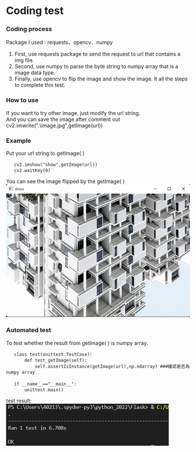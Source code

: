 # Coding test
### Coding process
Package I used : requests、opencv、numpy   
1. First, use requests package to send the request to url that contains a img file.   
2. Second, use numpy to parse the byte string to numpy array that is a image data type.   
3. Finally, use opencv to flip the image and show the image.
It all the steps to complete this test.   
### How to use
If you want to try other image, just modify the url string.     
And you can save the image after comment out cv2.imwrite(".\image.jpg",getImage(url))   
### Example
Put your url string to getImage( )

       cv2.imshow("show",getImage(url))
       cv2.waitKey(0)
You can see the image flipped by the getImage( )     
![圖片](https://github.com/EricLin0619/Coding_test/blob/main/%E8%9E%A2%E5%B9%95%E6%93%B7%E5%8F%96%E7%95%AB%E9%9D%A2%202022-05-27%20141603.png?raw=true "")     
### Automated test
To test whether the result from getImage( ) is numpy array.

       class test(unittest.TestCase):
           def test_getImage(self):
               self.assertIsInstance(getImage(url),np.ndarray) ###確認是否為numpy array

       if __name__=="__main__":
           unittest.main()
        
test result:
![圖片](https://github.com/EricLin0619/Coding_test/blob/main/%E8%9E%A2%E5%B9%95%E6%93%B7%E5%8F%96%E7%95%AB%E9%9D%A2%202022-05-27%20142147.png?raw=true "")  



